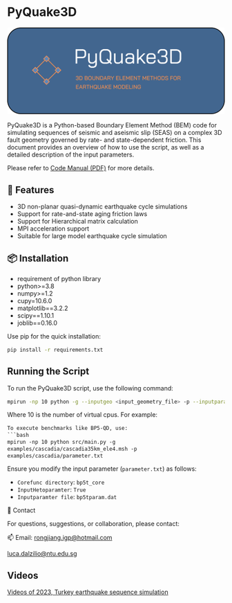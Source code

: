 # PyQuake3D
![Alt Text](Logo-PyQuake3D.png)

PyQuake3D is a Python-based Boundary Element Method (BEM) code for simulating sequences of seismic and aseismic slip (SEAS) on a complex 3D fault geometry governed by rate- and state-dependent friction. This document provides an overview of how to use the script, as well as a detailed description of the input parameters.

Please refer to [Code Manual (PDF)](doc.pdf) for more details.

## 🔧 Features

-  3D non-planar quasi-dynamic earthquake cycle simulations
-  Support for rate-and-state aging friction laws
-  Support for Hierarchical matrix calculation
-  MPI acceleration support 
-  Suitable for large model earthquake cycle simulation

## 📦 Installation
-  requirement of python library
-  python>=3.8
-  numpy>=1.2
-  cupy=10.6.0
-  matplotlib==3.2.2
-  scipy==1.10.1
-  joblib==0.16.0
  
  Use pip for the quick installation:
```bash
pip install -r requirements.txt
```
  

## Running the Script

To run the PyQuake3D script, use the following command:
```bash
mpirun -np 10 python -g --inputgeo <input_geometry_file> -p --inputpara <input_parameter_file>
```
Where 10 is the number of virtual cpus.
For example:
```
To execute benchmarks like BP5-QD, use:
```bash
mpirun -np 10 python src/main.py -g examples/cascadia/cascadia35km_ele4.msh -p examples/cascadia/parameter.txt
```
Ensure you modify the input parameter (`parameter.txt`) as follows:
- `Corefunc directory`: `bp5t_core`
- `InputHetoparamter`: `True`
- `Inputparamter file`: `bp5tparam.dat`

📧 Contact

For questions, suggestions, or collaboration, please contact:

📫 Email: 
rongjiang.igp@hotmail.com

luca.dalzilio@ntu.edu.sg

## Videos
[Videos of 2023, Turkey earthquake sequence simulation](https://github.com/Rongjiang007/PyQuake3D/issues/1#issue-2984332698)



